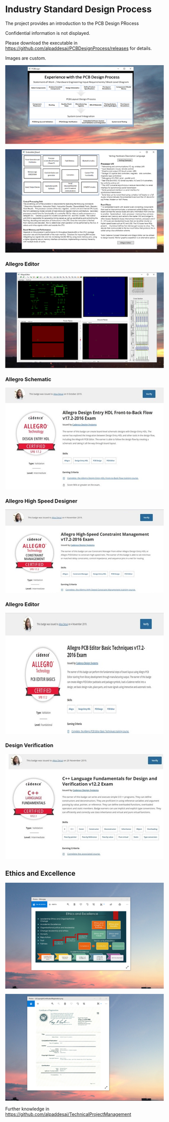 # Industry Standard Design Process

The project provides an introduction to the PCB Design PRocess

Confidential information is not displayed. 

Please download the executable in https://github.com/alpaddesai/PCBDesignProcess/releases for details. 

Images are custom. 

![image](PCB1.png)

![image](EmbeddedHardwareImage.png)

### Allegro Editor
![image](AllegroEditorImage.png)

 
### Allegro Schematic
![image](AllegroCertificate.jpg)

### Allegro High Speed Designer
![image](AllegroHighSpeedConstraintManager.jpg)

### Allegro Editor
![image](AllegroEditorCertificate.jpg)

### Design Verification
![image](CplusplusDVCertificate.jpg)

## Ethics and Excellence
![image](EthicsandExcellence.png)

![image](USCopyrightCertificate.png)

Further knowledge in https://github.com/alpaddesai/TechnicalProjectManagement

